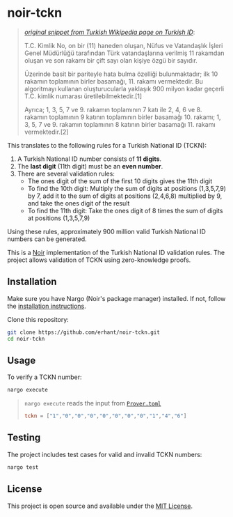 # noir-tckn

> [_original snippet from Turkish Wikipedia page on Turkish ID_](https://tr.wikipedia.org/wiki/T.C._Kimlik_Numaras%C4%B1):
>
> T.C. Kimlik No, on bir (11) haneden oluşan, Nüfus ve Vatandaşlık İşleri Genel Müdürlüğü tarafından Türk vatandaşlarına verilmiş 11 rakamdan oluşan ve son rakamı bir çift sayı olan kişiye özgü bir sayıdır.
>
> Üzerinde basit bir pariteyle hata bulma özelliği bulunmaktadır; ilk 10 rakamın toplamının birler basamağı, 11. rakamı vermektedir. Bu algoritmayı kullanan oluşturucularla yaklaşık 900 milyon kadar geçerli T.C. kimlik numarası üretilebilmektedir.[1]
>
> Ayrıca; 1, 3, 5, 7 ve 9. rakamın toplamının 7 katı ile 2, 4, 6 ve 8. rakamın toplamının 9 katının toplamının birler basamağı 10. rakamı; 1, 3, 5, 7 ve 9. rakamın toplamının 8 katının birler basamağı 11. rakamı vermektedir.[2]

This translates to the following rules for a Turkish National ID (TCKN):

1. A Turkish National ID number consists of **11 digits**.
2. The **last digit** (11th digit) must be an **even number**.
3. There are several validation rules:
   - The ones digit of the sum of the first 10 digits gives the 11th digit
   - To find the 10th digit: Multiply the sum of digits at positions (1,3,5,7,9) by 7, add it to the sum of digits at positions (2,4,6,8) multiplied by 9, and take the ones digit of the result
   - To find the 11th digit: Take the ones digit of 8 times the sum of digits at positions (1,3,5,7,9)

Using these rules, approximately 900 million valid Turkish National ID numbers can be generated.

This is a [Noir](https://noir-lang.org/) implementation of the Turkish National ID validation rules. The project allows validation of TCKN using zero-knowledge proofs.

## Installation

Make sure you have Nargo (Noir's package manager) installed. If not, follow the [installation instructions](https://noir-lang.org/getting_started/installation).

Clone this repository:

```sh
git clone https://github.com/erhant/noir-tckn.git
cd noir-tckn
```

## Usage

To verify a TCKN number:

```bash
nargo execute
```

> `nargo execute` reads the input from [`Prover.toml`](./Prover.toml)
>
> ```toml
> tckn = ["1","0","0","0","0","0","0","0","1","4","6"]
> ```

## Testing

The project includes test cases for valid and invalid TCKN numbers:

```bash
nargo test
```

## License

This project is open source and available under the [MIT License](LICENSE).
